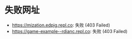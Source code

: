 # 失败网址
- https://mization.edpjg.repl.co: 失败 (403
Failed)
- https://game-example--rdianc.repl.co: 失败 (403
Failed)
